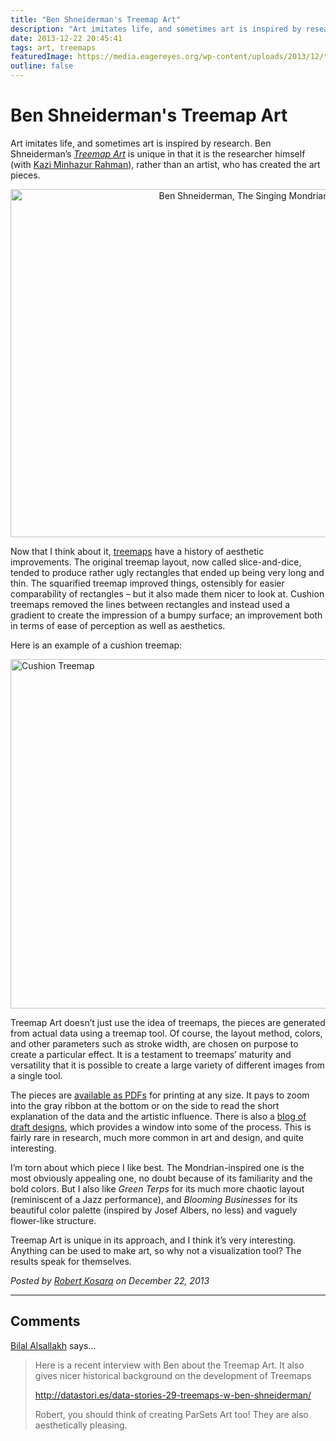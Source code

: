 ```yaml
---
title: "Ben Shneiderman's Treemap Art"
description: "Art imitates life, and sometimes art is inspired by research. Ben Shneiderman’s Treemap Art is unique in that it is the researcher himself (with Kazi Minhazur Rahman), rather than an artist, who has created the art pieces."
date: 2013-12-22 20:45:41
tags: art, treemaps
featuredImage: https://media.eagereyes.org/wp-content/uploads/2013/12/treemapart-mondrian.png
outline: false
---
```


# Ben Shneiderman's Treemap Art

Art imitates life, and sometimes art is inspired by research. Ben Shneiderman’s <em><a href="http://treemapart.wordpress.com/">Treemap Art</a></em> is unique in that it is the researcher himself (with <a href="http://www.minhazur.com">Kazi Minhazur Rahman</a>), rather than an artist, who has created the art pieces.

<p align="center"><img alt="Ben Shneiderman, The Singing Mondrian" src="https://media.eagereyes.org/wp-content/uploads/2013/12/treemapart-mondrian-730x557.png" width="730" height="557" /></p>

Now that I think about it, <a href="http://eagereyes.org/techniques/treemaps">treemaps</a> have a history of aesthetic improvements. The original treemap layout, now called slice-and-dice, tended to produce rather ugly rectangles that ended up being very long and thin. The squarified treemap improved things, ostensibly for easier comparability of rectangles – but it also made them nicer to look at. Cushion treemaps removed the lines between rectangles and instead used a gradient to create the impression of a bumpy surface; an improvement both in terms of ease of perception as well as aesthetics.

Here is an example of a cushion treemap:

<img class="aligncenter size-medium wp-image-2908" alt="Cushion Treemap" src="https://eagereyes.org/wp-content/uploads/2013/12/treemap-cushion-730x559.jpg" width="730" height="559" />

Treemap Art doesn’t just use the idea of treemaps, the pieces are generated from actual data using a treemap tool. Of course, the layout method, colors, and other parameters such as stroke width, are chosen on purpose to create a particular effect. It is a testament to treemaps’ maturity and versatility that it is possible to create a large variety of different images from a single tool.

The pieces are <a href="http://treemapart.wordpress.com/full-views/">available as PDFs</a> for printing at any size. It pays to zoom into the gray ribbon at the bottom or on the side to read the short explanation of the data and the artistic influence. There is also a <a href="http://treemapart.wordpress.com/category/draft-designs/">blog of draft designs</a>, which provides a window into some of the process. This is fairly rare in research, much more common in art and design, and quite interesting.

I’m torn about which piece I like best. The Mondrian-inspired one is the most obviously appealing one, no doubt because of its familiarity and the bold colors. But I also like <em>Green Terps</em> for its much more chaotic layout (reminiscent of a Jazz performance), and <em>Blooming Businesses</em> for its beautiful color palette (inspired by Josef Albers, no less) and vaguely flower-like structure.

Treemap Art is unique in its approach, and I think it’s very interesting. Anything can be used to make art, so why not a visualization tool? The results speak for themselves.


_Posted by <a href="/about">Robert Kosara</a> on December 22, 2013_


<aside class="comments">

---
## Comments

<a href="http://www.cvast.tuwien.ac.at/~bilal" rel="nofollow noopener" target="_blank">Bilal Alsallakh</a> says…
>	Here is a recent interview with Ben about the Treemap Art. It also gives nicer historical background on the development of Treemaps
>	
>	http://datastori.es/data-stories-29-treemaps-w-ben-shneiderman/
>	
>	
>	Robert, you should think of creating ParSets Art too! They are also aesthetically pleasing.

</aside>

